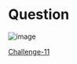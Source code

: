 
# Question #

![image](https://github.com/Riddhiman2005/Cryptopals-Crypto-Challenges/assets/130882317/8d0a0c0d-2d0a-405b-9d74-a7bad6ee8f23)



[Challenge-11](https://cryptopals.com/sets/2/challenges/11)
